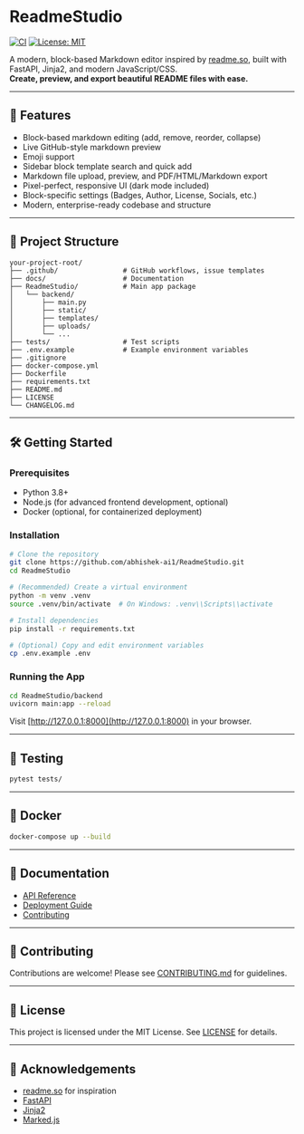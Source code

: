 # ReadmeStudio

[![CI](https://github.com/abhishek-ai1/ReadmeStudio/actions/workflows/ci.yml/badge.svg)](https://github.com/abhishek-ai1/ReadmeStudio/actions)
[![License: MIT](https://img.shields.io/badge/License-MIT-blue.svg)](LICENSE)

A modern, block-based Markdown editor inspired by [readme.so](https://readme.so), built with FastAPI, Jinja2, and modern JavaScript/CSS.  
**Create, preview, and export beautiful README files with ease.**

---

## 🚀 Features

- Block-based markdown editing (add, remove, reorder, collapse)
- Live GitHub-style markdown preview
- Emoji support
- Sidebar block template search and quick add
- Markdown file upload, preview, and PDF/HTML/Markdown export
- Pixel-perfect, responsive UI (dark mode included)
- Block-specific settings (Badges, Author, License, Socials, etc.)
- Modern, enterprise-ready codebase and structure

---

## 📂 Project Structure

```
your-project-root/
├── .github/                # GitHub workflows, issue templates
├── docs/                   # Documentation
├── ReadmeStudio/           # Main app package
│   └── backend/
│       ├── main.py
│       ├── static/
│       ├── templates/
│       ├── uploads/
│       └── ...
├── tests/                  # Test scripts
├── .env.example            # Example environment variables
├── .gitignore
├── docker-compose.yml
├── Dockerfile
├── requirements.txt
├── README.md
├── LICENSE
└── CHANGELOG.md
```

---

## 🛠️ Getting Started

### Prerequisites

- Python 3.8+
- Node.js (for advanced frontend development, optional)
- Docker (optional, for containerized deployment)

### Installation

```bash
# Clone the repository
git clone https://github.com/abhishek-ai1/ReadmeStudio.git
cd ReadmeStudio

# (Recommended) Create a virtual environment
python -m venv .venv
source .venv/bin/activate  # On Windows: .venv\\Scripts\\activate

# Install dependencies
pip install -r requirements.txt

# (Optional) Copy and edit environment variables
cp .env.example .env
```

### Running the App

```bash
cd ReadmeStudio/backend
uvicorn main:app --reload
```

Visit [http://127.0.0.1:8000](http://127.0.0.1:8000) in your browser.

---

## 🧪 Testing

```bash
pytest tests/
```

---

## 🐳 Docker

```bash
docker-compose up --build
```

---

## 📄 Documentation

- [API Reference](docs/api.md)
- [Deployment Guide](docs/deployment.md)
- [Contributing](docs/contributing.md)

---

## 🤝 Contributing

Contributions are welcome! Please see [CONTRIBUTING.md](docs/contributing.md) for guidelines.

---

## 📜 License

This project is licensed under the MIT License. See [LICENSE](LICENSE) for details.

---

## 🙏 Acknowledgements

- [readme.so](https://readme.so) for inspiration
- [FastAPI](https://fastapi.tiangolo.com/)
- [Jinja2](https://jinja.palletsprojects.com/)
- [Marked.js](https://marked.js.org/) 